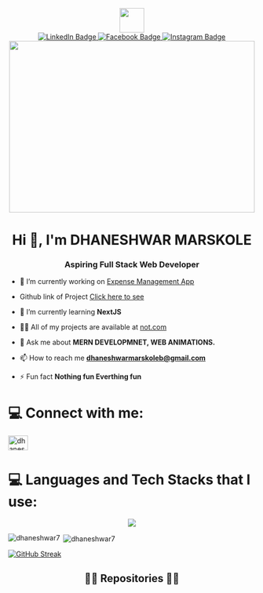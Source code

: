 <div id="header" align="center">
  <img src="https://media.giphy.com/media/jdPMeyv9rn0hZHh8n9/giphy.gif" width="50" height=""50/>

  <div id="badges">
    <a href="https://www.linkedin.com/in/dhaneshwar-marskole-a4569b206/">
     <img src="https://img.shields.io/badge/LinkedIn-blue?style=for-the-badge&logo=linkedin&logoColor=white" alt="LinkedIn Badge"/>
    </a>
    <a href="https://www.facebook.com/">
     <img src="https://img.shields.io/badge/Facebook-darkblue?style=for-the-badge&logo=facebook&logoColor=white" alt="Facebook Badge"/>
    </a>
    <a href="https://www.instagram.com/deltamike_7/">
     <img src="https://img.shields.io/badge/Instagram-purple?style=for-the-badge&logo=instagram&logoColor=white" alt="Instagram Badge"/>
    </a>
  </div>
  
  <div id='badges'>
    <img src="https://komarev.com/ghpvc/?username=dhaneshwar7&style=flat-square&color=blue" alt=""/>
  </div>
</div>
<div align='center'>
 <img src='https://media1.giphy.com/media/u2pmTWUi0MXjyrMaVj/giphy.gif?cid=ecf05e479wv652dtm1a1zfvmi4n2qlkykub5353ykmryfs8y&rid=giphy.gif&ct=g'    width="500"height="350"/>
</div>

<h1 align="center">Hi 👋, I'm DHANESHWAR MARSKOLE</h1>
<h3 align="center">Aspiring Full Stack Web Developer</h3>



- 🔭 I’m currently working on [Expense Management App](https://expense-app-e3gk.onrender.com/)
- Github link of Project [Click here to see](https://github.com/Dhaneshwar7/Expense-Tracker-App)

- 🌱 I’m currently learning **NextJS**

- 👨‍💻 All of my projects are available at [not.com](not.com)

- 💬 Ask me about **MERN DEVELOPMNET, WEB ANIMATIONS.**

- 📫 How to reach me **dhaneshwarmarskoleb@gmail.com**

- ⚡ Fun fact **Nothing fun Everthing fun**

# 💻 Connect with me:
<p align="left">
<a href="https://linkedin.com/in/dhaneshwar-marskole-a4569b206" target="blank"><img align="center" src="https://raw.githubusercontent.com/rahuldkjain/github-profile-readme-generator/master/src/images/icons/Social/linked-in-alt.svg" alt="dhaneshwar-marskole-a4569b206" height="30" width="40" /></a>
</p>

 
# 💻 Languages and Tech Stacks that I use:
<p align="center">
  <a href="https://skillicons.dev">
    <img src="https://skillicons.dev/icons?i=html,css,javascript,bootstrap,tailwindcss,mongodb,expressjs,react,nextjs,nodejs,git,figma" />
  </a>
</p>

<p><img align="left" src="https://github-readme-stats.vercel.app/api/top-langs?username=dhaneshwar7&show_icons=true&locale=en&layout=compact" alt="dhaneshwar7" /></p>

<p>&nbsp;<img align="center" src="https://github-readme-stats.vercel.app/api?username=dhaneshwar7&show_icons=true&locale=en" alt="dhaneshwar7" /></p>

[![GitHub Streak](https://streak-stats.demolab.com?user=Dhaneshwar7&theme=blueberry-duo&hide_border=true&date_format=j%20M%5B%20Y%5D&card_width=501)](https://git.io/streak-stats)
<h2 align="center">👨‍💻 Repositories 👨‍💻</h2>
